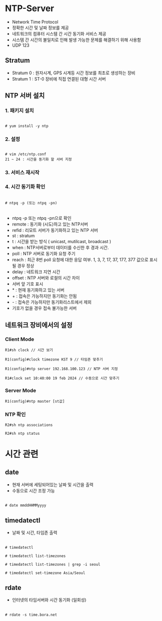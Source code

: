 # NTP-Server

- Network Time Protocol
- 정확한 시간 및 날짜 정보를 제공
- 네트워크의 컴퓨터 시스템 간 시간 동기화 서비스 제공
- 시스템 간 시간의 불일치로 인해 발생 가능한 문제를 해결하기 위해 사용함
- UDP 123

## Stratum

- Stratum 0 : 원자시계, GPS 시계등 시간 정보를 최초로 생성하는 장비
- Stratum 1 : ST-0 장비에 직접 연결된 대형 시간 서버

## NTP 서버 설치

### 1. 패키지 설치

######

    # yum install -y ntp

### 2. 설정

######

    # vim /etc/ntp.conf
	21 ~ 24 : 시간을 동기화 할 서버 지정

### 3. 서비스 재시작

### 4. 시간 동기화 확인

######

    # ntpq -p (또는 ntpq -pn)

######

- ntpq -p 또는 ntpq -pn으로 확인
- remote : 동기화 (시도)하고 있는 NTP서버
- refid : 리모트 서버가 동기화하고 있는 NTP 서버
- st : stratum
- t : 시간을 받는 방식 ( unicast, mutilcast, broadcast )
- when : NTP서버로부터 데이터를 수신한 후 경과 시간.
- poll : NTP 서버로 동기화 요청 주기
- reach : 최근 8번 poll 요청에 대한 응답 여부. 1, 3, 7, 17, 37, 177, 377 값으로 표시될 경우 정상
- delay : 네트워크 지연 시간
- offset : NTP 서버와 로컬의 시간 차이
- 서버 앞 기호 표시
- \* : 현재 동기화하고 있는 서버
- \+ : 접속은 가능하지만 동기화는 안됨
- \- : 접속은 가능하지만 동기화리스트에서 제외
-	기호가 없을 경우 접속 불가능한 서버

## 네트워크 장비에서의 설정

### Client Mode

    R1#sh clock // 시간 보기

    R1(config)#clock timezone KST 9 // 타임존 맞추기

    R1(config)#ntp server 192.168.100.123 // NTP 서버 지정

    R1#clock set 10:40:00 19 feb 2024 // 수동으로 시간 맞추기

### Server Mode

    R1(config)#ntp master [st값]

### NTP 확인

    R2#sh ntp associations

    R2#sh ntp status

# 시간 관련

## date

- 현재 서버에 세팅되어있는 날짜 및 시간을 출력
- 수동으로 시간 조정 가능

######

    # date mmddHHMMyyyy

## timedatectl

- 날짜 및 시간, 타임존 출력

######

    # timedatectl 

    # timedatectl list-timezones

    # timedatectl list-timezones | grep -i seoul

    # timedatectl set-timezone Asia/Seoul

## rdate

   - 인터넷의 타임서버와 시간 동기화 (일회성)

######

    # rdate -s time.bora.net